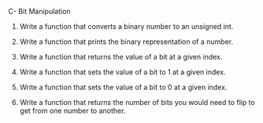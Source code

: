 C- Bit Manipulation

1. Write a function that converts a binary number to an unsigned int.

2. Write a function that prints the binary representation of a number.

3. Write a function that returns the value of a bit at a given index.

4. Write a function that sets the value of a bit to 1 at a given index.

5. Write a function that sets the value of a bit to 0 at a given index.

6. Write a function that returns the number of bits you would need to flip to get from one number to another.

